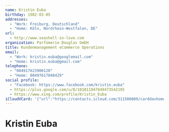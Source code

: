 ```yaml
---
name: Kristin Euba
birthday: 1982-03-05
addresses:
  - "Work: Freiburg, Deutschland"
  - "Home: Köln, Nordrhein-Westfalen, DE"
url:
  - http://www.seashell-in-love.com
organization: Parfümerie Douglas GmbH
title: Kundenmanagement eCommerce Operations
email:
  - "Work: kristin.euba@googlemail.com"
  - "Home: kristin.euba@gmail.com"
telephone:
  - "004917623900120"
  - "Home: 00497617048429"
social profile:
  - "Facebook: https://www.facebook.com/kristin.euba"
  - https://plus.google.com/u/0/101011947849473542195
  - https://www.xing.com/profile/Kristin_Euba
iCloudVCard: '{"url":"https://contacts.icloud.com/311500889/carddavhome/card/912AAFD0-04F9-4A44-8A36-9CE65015B37D.vcf","etag":"\"kmfhasso\"","data":"BEGIN:VCARD\r\nVERSION:3.0\r\nFN:\r\nN:Euba;Kristin;;;\r\nUID:ABDE0DE3-0A80-43D9-AC1A-4973DA8796B4\r\nBDAY;VALUE=date:1982-03-05\r\nADR;TYPE=WORK:;;;Freiburg;;;Deutschland;\r\nADR;TYPE=HOME:;;;Köln;Nordrhein-Westfalen;;DE;\r\nWP1.X-ABLABEL:Work\r\nWP2.X-ABLABEL:Home Page\r\nitem0.X-ABLABEL:google\r\nitem4.X-ABLABEL:xing\r\nPRODID:ez-vcard 0.9.13-fc\r\nREV:2025-04-03T22:07:50Z\r\nURL:http://www.seashell-in-love.com\r\nORG:Parfümerie Douglas GmbH;\r\nTITLE:Kundenmanagement eCommerce Operations\r\nEMAIL;TYPE=WORK:kristin.euba@googlemail.com\r\nEMAIL;TYPE=HOME:kristin.euba@gmail.com\r\nPHOTO;VALUE=uri:https://gateway.icloud.com/contacts/311500889/ck/card/2cd3c\r\n 317037838407a747dadfd94fd98\r\nTEL;TYPE=CELL:004917623900120\r\nTEL;TYPE=HOME:00497617048429\r\nX-SOCIALPROFILE;TYPE=facebook;X-USER=kristin.euba;X-USERID=1094946769;X-DIS\r\n PLAYNAME=Kristin Euba:https://www.facebook.com/kristin.euba\r\nitem0.X-SOCIALPROFILE;X-USER=101011947849473542195:https://plus.google.com/\r\n u/0/101011947849473542195\r\nitem4.X-SOCIALPROFILE;X-USER=Kristin_Euba:https://www.xing.com/profile/Kris\r\n tin_Euba\r\nEND:VCARD"}'
---
```

# Kristin Euba